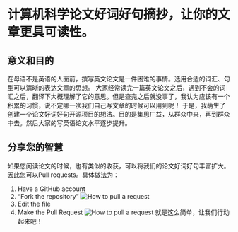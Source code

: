 # 计算机科学论文好词好句摘抄，让你的文章更具可读性。

## 意义和目的
在母语不是英语的人面前，撰写英文论文是一件困难的事情。选用合适的词汇、句型可以清晰的表达文章的思想。
大家经常读完一篇英文论文之后，遇到不会的词汇之后，翻译下大概理解了它的意思。但是查完之后就没事了，我认为应该有一个积累的习惯，说不定哪一次我们自己写文章的时候可以用到呢！
于是，我萌生了创建一个论文好词好句开源项目的想法。目的是集思广益，从群众中来，再到群众中去。然后大家的写英语论文水平逐步提升。
## 分享您的智慧
如果您阅读论文的时候，也有类似的收获，可以将我们的论文好词好句丰富扩大。因此您可以Pull requests。具体做法为：
1. Have a GitHub account
2. “Fork the repository”
![How to pull a request](https://hisham.hm/img/posts/github-fork.png)
3. Edit the file
4. Make the Pull Request
![How to pull a request](https://hisham.hm/img/posts/github-comparepr.png)
就是这么简单，让我们行动起来吧！
